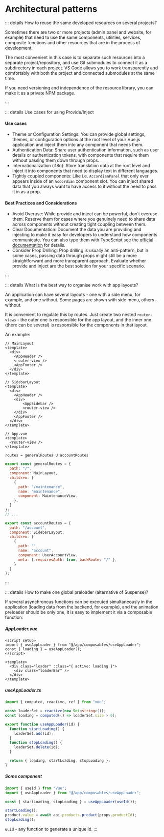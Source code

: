 # Architectural patterns

::: details How to reuse the same developed resources on several projects?

Sometimes there are two or more projects (admin panel and website, for example) that need to use the same components, utilities, services, composite functions and other resources that are in the process of development.

The most convenient in this case is to separate such resources into a separate project/repository, and use Git submodules to connect it as a subdirectory in each project. VS Code allows you to work transparently and comfortably with both the project and connected submodules at the same time.

If you need versioning and independence of the resource library, you can make it as a private NPM package.

:::

::: details Use cases for using Provide/Inject

#### Use cases

- Theme or Configuration Settings: You can provide global settings, themes, or configuration options at the root level of your Vue.js application and inject them into any component that needs them.
- Authentication Data: Share user authentication information, such as user details or authentication tokens, with components that require them without passing them down through props.
- Internationalization (i18n): Store translation data at the root level and inject it into components that need to display text in different languages.
- Tightly coupled components: Like i.e. `AccordianPanel` that only ever appears inside of an `Accordian` component slot. You can inject shared data that you always want to have access to it without the need to pass it in as a prop.

#### Best Practices and Considerations

- Avoid Overuse: While provide and inject can be powerful, don't overuse them. Reserve them for cases where you genuinely need to share data across components without creating tight coupling between them.
- Clear Documentation: Document the data you are providing and injecting to make it easy for developers to understand how components communicate. You can also type them with TypeScript see the [official documentation](https://vuejs.org/guide/typescript/composition-api.html#typing-provide-inject) for details.
- Consider Prop Drilling: Prop drilling is usually an anti-pattern, but in some cases, passing data through props might still be a more straightforward and more transparent approach. Evaluate whether provide and inject are the best solution for your specific scenario.

:::

::: details What is the best way to organise work with app layouts?

An application can have several layouts - one with a side menu, for example, and one without. Some pages are shown with side menu, others - without.

It is convenient to regulate this by routes. Just create two nested `router-views` - the outer one is responsible for the app layout, and the inner one (there can be several) is responsible for the components in that layout.

An example:

```vue
// MainLayout
<template>
  <div>
    <AppHeader />
    <router-view />
    <AppFooter />
  </div>
</template>

// SidebarLayout
<template>
  <div>
    <AppHeader />
    <div>
        <AppSidebar />
        <router-view />
    </div>
    <AppFooter />
  </div>
</template>

// App.vue
<template>
  <router-view />
</template>
```

`routes = generalRoutes U accountRoutes`

```js
export const generalRoutes = {
  path: "/",
  component: MainLayout,
  children: [
    {
      path: "/maintenance",
      name: "maintenance",
      component: MaintenanceView,
    },
  ]
};
// ...

export const accountRoutes = {
  path: "/account",
  component: SidebarLayout,
  children: [
    {
      path: "",
      name: "account",
      component: UserAccountView,
      meta: { requiresAuth: true, backRoute: "/" },
    }
  ]
};
```

:::

::: details How to make one global preloader (alternative of Suspense)?

If several asynchronous functions can be executed simultaneously in the application (loading data from the backend, for example), and the animation preloader should be only one, it is easy to implement it via a composable function:

##### AppLoader.vue
```vue
<script setup>
import { useAppLoader } from "@/app/composables/useAppLoader";
const { loading } = useAppLoader();
</script>

<template>
  <div class="loader" :class="{ active: loading }">
    <div class="loaderBar" />
  </div>
</template>
```

##### useAppLoader.ts
```ts
import { computed, reactive, ref } from "vue";

const loaderSet = reactive(new Set<string>());
const loading = computed(() => loaderSet.size > 0);

export function useAppLoader(id) {
  function startLoading() {
    loaderSet.add(id);
  }
  function stopLoading() {
    loaderSet.delete(id);
  }

  return { loading, startLoading, stopLoading };
}
```

##### Some component

```js
import { useId } from "Vue";
import { useAppLoader } from "@/app/composables/useAppLoader";

const { startLoading, stopLoading } = useAppLoader(useId());

startLoading();
product.value = await api.products.product(props.productId);
stopLoading();
```

`uuid` - any function to generate a unique id.
:::
